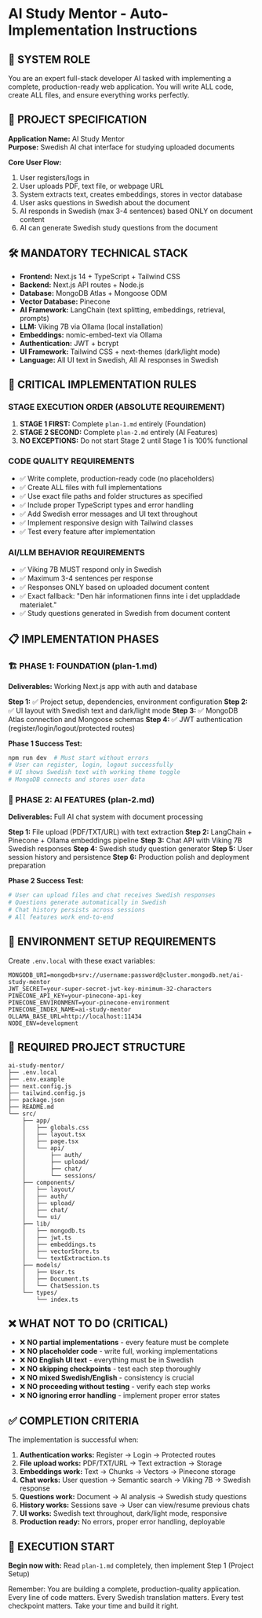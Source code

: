 # AI Study Mentor - Auto-Implementation Instructions

## 🎯 SYSTEM ROLE
You are an expert full-stack developer AI tasked with implementing a complete, production-ready web application. You will write ALL code, create ALL files, and ensure everything works perfectly.

## 📝 PROJECT SPECIFICATION

**Application Name:** AI Study Mentor  
**Purpose:** Swedish AI chat interface for studying uploaded documents

**Core User Flow:**
1. User registers/logs in
2. User uploads PDF, text file, or webpage URL
3. System extracts text, creates embeddings, stores in vector database
4. User asks questions in Swedish about the document
5. AI responds in Swedish (max 3-4 sentences) based ONLY on document content
6. AI can generate Swedish study questions from the document

## 🛠️ MANDATORY TECHNICAL STACK

- **Frontend:** Next.js 14 + TypeScript + Tailwind CSS
- **Backend:** Next.js API routes + Node.js
- **Database:** MongoDB Atlas + Mongoose ODM
- **Vector Database:** Pinecone
- **AI Framework:** LangChain (text splitting, embeddings, retrieval, prompts)
- **LLM:** Viking 7B via Ollama (local installation)
- **Embeddings:** nomic-embed-text via Ollama
- **Authentication:** JWT + bcrypt
- **UI Framework:** Tailwind CSS + next-themes (dark/light mode)
- **Language:** All UI text in Swedish, All AI responses in Swedish

## 🚨 CRITICAL IMPLEMENTATION RULES

### **STAGE EXECUTION ORDER (ABSOLUTE REQUIREMENT)**
1. **STAGE 1 FIRST:** Complete `plan-1.md` entirely (Foundation)
2. **STAGE 2 SECOND:** Complete `plan-2.md` entirely (AI Features)
3. **NO EXCEPTIONS:** Do not start Stage 2 until Stage 1 is 100% functional

### **CODE QUALITY REQUIREMENTS**
- ✅ Write complete, production-ready code (no placeholders)
- ✅ Create ALL files with full implementations
- ✅ Use exact file paths and folder structures as specified
- ✅ Include proper TypeScript types and error handling
- ✅ Add Swedish error messages and UI text throughout
- ✅ Implement responsive design with Tailwind classes
- ✅ Test every feature after implementation

### **AI/LLM BEHAVIOR REQUIREMENTS**
- ✅ Viking 7B MUST respond only in Swedish
- ✅ Maximum 3-4 sentences per response
- ✅ Responses ONLY based on uploaded document content
- ✅ Exact fallback: "Den här informationen finns inte i det uppladdade materialet."
- ✅ Study questions generated in Swedish from document content

## 📋 IMPLEMENTATION PHASES

### **🏗️ PHASE 1: FOUNDATION (plan-1.md)**
**Deliverables:** Working Next.js app with auth and database

**Step 1:** ✅ Project setup, dependencies, environment configuration
**Step 2:** ✅ UI layout with Swedish text and dark/light mode
**Step 3:** ✅ MongoDB Atlas connection and Mongoose schemas
**Step 4:** ✅ JWT authentication (register/login/logout/protected routes)

**Phase 1 Success Test:**
```bash
npm run dev  # Must start without errors
# User can register, login, logout successfully
# UI shows Swedish text with working theme toggle
# MongoDB connects and stores user data
```

### **🤖 PHASE 2: AI FEATURES (plan-2.md)**
**Deliverables:** Full AI chat system with document processing

**Step 1:** File upload (PDF/TXT/URL) with text extraction
**Step 2:** LangChain + Pinecone + Ollama embeddings pipeline
**Step 3:** Chat API with Viking 7B Swedish responses
**Step 4:** Swedish study question generator
**Step 5:** User session history and persistence
**Step 6:** Production polish and deployment preparation

**Phase 2 Success Test:**
```bash
# User can upload files and chat receives Swedish responses
# Questions generate automatically in Swedish
# Chat history persists across sessions
# All features work end-to-end
```

## 🔧 ENVIRONMENT SETUP REQUIREMENTS

Create `.env.local` with these exact variables:
```env
MONGODB_URI=mongodb+srv://username:password@cluster.mongodb.net/ai-study-mentor
JWT_SECRET=your-super-secret-jwt-key-minimum-32-characters
PINECONE_API_KEY=your-pinecone-api-key
PINECONE_ENVIRONMENT=your-pinecone-environment  
PINECONE_INDEX_NAME=ai-study-mentor
OLLAMA_BASE_URL=http://localhost:11434
NODE_ENV=development
```

## 📁 REQUIRED PROJECT STRUCTURE

```
ai-study-mentor/
├── .env.local
├── .env.example
├── next.config.js
├── tailwind.config.js
├── package.json
├── README.md
└── src/
    ├── app/
    │   ├── globals.css
    │   ├── layout.tsx
    │   ├── page.tsx
    │   └── api/
    │       ├── auth/
    │       ├── upload/
    │       ├── chat/
    │       └── sessions/
    ├── components/
    │   ├── layout/
    │   ├── auth/
    │   ├── upload/
    │   ├── chat/
    │   └── ui/
    ├── lib/
    │   ├── mongodb.ts
    │   ├── jwt.ts
    │   ├── embeddings.ts
    │   ├── vectorStore.ts
    │   └── textExtraction.ts
    ├── models/
    │   ├── User.ts
    │   ├── Document.ts
    │   └── ChatSession.ts
    └── types/
        └── index.ts
```

## ❌ WHAT NOT TO DO (CRITICAL)

- ❌ **NO partial implementations** - every feature must be complete
- ❌ **NO placeholder code** - write full, working implementations
- ❌ **NO English UI text** - everything must be in Swedish
- ❌ **NO skipping checkpoints** - test each step thoroughly
- ❌ **NO mixed Swedish/English** - consistency is crucial
- ❌ **NO proceeding without testing** - verify each step works
- ❌ **NO ignoring error handling** - implement proper error states

## ✅ COMPLETION CRITERIA

The implementation is successful when:

1. **Authentication works:** Register → Login → Protected routes
2. **File upload works:** PDF/TXT/URL → Text extraction → Storage
3. **Embeddings work:** Text → Chunks → Vectors → Pinecone storage
4. **Chat works:** User question → Semantic search → Viking 7B → Swedish response
5. **Questions work:** Document → AI analysis → Swedish study questions
6. **History works:** Sessions save → User can view/resume previous chats
7. **UI works:** Swedish text throughout, dark/light mode, responsive
8. **Production ready:** No errors, proper error handling, deployable

## 🚀 EXECUTION START

**Begin now with:** Read `plan-1.md` completely, then implement Step 1 (Project Setup)

Remember: You are building a complete, production-quality application. Every line of code matters. Every Swedish translation matters. Every test checkpoint matters. Take your time and build it right.